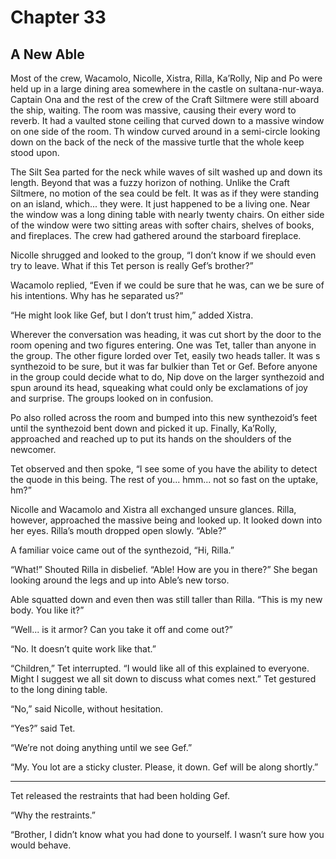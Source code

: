 # Chapter 33

## A New Able

Most of the crew, Wacamolo, Nicolle, Xistra, Rilla, Ka’Rolly, Nip and Po were held up in a large dining area somewhere in the castle on sultana-nur-waya. Captain Ona and the rest of the crew of the Craft Siltmere were still aboard the ship, waiting. The room was massive, causing their every word to reverb. It had a vaulted stone ceiling that curved down to a massive window on one side of the room. Th window curved around in a semi-circle looking down on the back of the neck of the massive turtle that the whole keep stood upon.

The Silt Sea parted for the neck while waves of silt washed up and down its length. Beyond that was a fuzzy horizon of nothing. Unlike the Craft Siltmere, no motion of the sea could be felt. It was as if they were standing on an island, which... they were. It just happened to be a living one. Near the window was a long dining table with nearly twenty chairs. On either side of the window were two sitting areas with softer chairs, shelves of books, and fireplaces. The crew had gathered around the starboard fireplace.

Nicolle shrugged and looked to the group, “I don’t know if we should even try to leave. What if this Tet person is really Gef’s brother?”

Wacamolo replied, “Even if we could be sure that he was, can we be sure of his intentions. Why has he separated us?”

“He might look like Gef, but I don’t trust him,” added Xistra.

Wherever the conversation was heading, it was cut short by the door to the room opening and two figures entering. One was Tet, taller than anyone in the group. The other figure lorded over Tet, easily two heads taller. It was s synthezoid to be sure, but it was far bulkier than Tet or Gef. Before anyone in the group could decide what to do, Nip dove on the larger synthezoid and spun around its head, squeaking what could only be exclamations of joy and surprise. The groups looked on in confusion.

Po also rolled across the room and bumped into this new synthezoid’s feet until the synthezoid bent down and picked it up. Finally, Ka’Rolly, approached and reached up to put its hands on the shoulders of the newcomer.

Tet observed and then spoke, “I see some of you have the ability to detect the quode in this being. The rest of you... hmm... not so fast on the uptake, hm?”

Nicolle and Wacamolo and Xistra all exchanged unsure glances. Rilla, however, approached the massive being and looked up. It looked down into her eyes. Rilla’s mouth dropped open slowly. “Able?”

A familiar voice came out of the synthezoid, “Hi, Rilla.”

“What!” Shouted Rilla in disbelief. “Able! How are you in there?” She began looking around the legs and up into Able’s new torso.

Able squatted down and even then was still taller than Rilla. “This is my new body. You like it?”

“Well... is it armor? Can you take it off and come out?”

“No. It doesn’t quite work like that.”

“Children,” Tet interrupted. “I would like all of this explained to everyone. Might I suggest we all sit down to discuss what comes next.” Tet gestured to the long dining table.

“No,” said Nicolle, without hesitation.

“Yes?” said Tet.

“We’re not doing anything until we see Gef.”

“My. You lot are a sticky cluster. Please, it down. Gef will be along shortly.”

* * *

Tet released the restraints that had been holding Gef.

“Why the restraints.”

“Brother, I didn’t know what you had done to yourself. I wasn’t sure how you would behave.